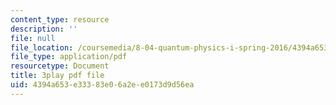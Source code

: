 ```yaml
---
content_type: resource
description: ''
file: null
file_location: /coursemedia/8-04-quantum-physics-i-spring-2016/4394a653e33383e06a2ee0173d9d56ea_EkpbxgEslE4.pdf
file_type: application/pdf
resourcetype: Document
title: 3play pdf file
uid: 4394a653-e333-83e0-6a2e-e0173d9d56ea
---
```

